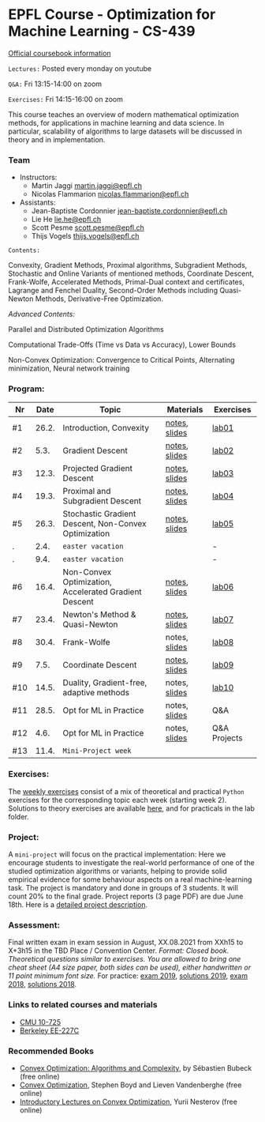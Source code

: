 # EPFL Course - Optimization for Machine Learning - CS-439

[Official coursebook information](http://edu.epfl.ch/coursebook/en/optimization-for-machine-learning-CS-439)

`Lectures:` Posted every monday on youtube

`Q&A:` Fri 13:15-14:00 on zoom

`Exercises:` Fri 14:15-16:00 on zoom

This course teaches an overview of modern mathematical optimization methods, for applications in machine learning and data science. In particular, scalability of algorithms to large datasets will be discussed in theory and in implementation.

### Team
 - Instructors: 
   - Martin Jaggi [martin.jaggi@epfl.ch](mailto:martin.jaggi@epfl.ch)
   - Nicolas Flammarion [nicolas.flammarion@epfl.ch](mailto:nicolas.flammarion@epfl.ch)
 - Assistants:
   - Jean-Baptiste Cordonnier [jean-baptiste.cordonnier@epfl.ch](mailto:jean-baptiste.cordonnier@epfl.ch)
   - Lie He [lie.he@epfl.ch](mailto:lie.he@epfl.ch)
   - Scott Pesme [scott.pesme@epfl.ch](mailto:scott.pesme@epfl.ch)
   - Thijs Vogels [thijs.vogels@epfl.ch](mailto:thijs.vogels@epfl.ch)

`Contents:`

Convexity, Gradient Methods, Proximal algorithms, Subgradient Methods, Stochastic and Online Variants of mentioned methods, Coordinate Descent, Frank-Wolfe, Accelerated Methods, Primal-Dual context and certificates, Lagrange and Fenchel Duality, Second-Order Methods including Quasi-Newton Methods, Derivative-Free Optimization.

*Advanced Contents:*

Parallel and Distributed Optimization Algorithms

Computational Trade-Offs (Time vs Data vs Accuracy), Lower Bounds

Non-Convex Optimization: Convergence to Critical Points, Alternating minimization, Neural network training

### Program:
Nr | Date | Topic | Materials | Exercises
--- | --- | --- | --- | ---
#1 | 26.2. | Introduction, Convexity | [notes](../../raw/master/lecture_notes/lecture-notes.pdf), [slides](../../raw/master/slides/lecture01.pdf)| [lab01](../../tree/master/labs/ex01/)
#2 |  5.3. | Gradient Descent | [notes](../../raw/master/lecture_notes/lecture-notes.pdf), [slides](../../raw/master/slides/lecture02.pdf)| [lab02](../../tree/master/labs/ex02/)
#3 |  12.3. | Projected Gradient Descent | [notes](../../raw/master/lecture_notes/lecture-notes.pdf), [slides](../../raw/master/slides/lecture03.pdf)| [lab03](../../tree/master/labs/ex03/)
#4 | 19.3. | Proximal and Subgradient Descent | [notes](../../raw/master/lecture_notes/lecture-notes.pdf), [slides](../../raw/master/slides/lecture04.pdf)| [lab04](../../tree/master/labs/ex04/)
#5 | 26.3. | Stochastic Gradient Descent, Non-Convex Optimization | [notes](../../raw/master/lecture_notes/lecture-notes.pdf), [slides](../../raw/master/slides/lecture05.pdf)| [lab05](../../tree/master/labs/ex05/) 
. |  2.4. | `easter vacation` | | -
. |  9.4. | `easter vacation` | | -
#6 | 16.4. | Non-Convex Optimization, Accelerated Gradient Descent | [notes](../../raw/master/lecture_notes/lecture-notes.pdf), [slides](../../raw/master/slides/lecture06.pdf)| [lab06](../../tree/master/labs/ex06/) 
#7 | 23.4. | Newton's Method & Quasi-Newton | [notes](../../raw/master/lecture_notes/lecture-notes.pdf), [slides](../../raw/master/slides/lecture07.pdf)| [lab07](../../tree/master/labs/ex07/)  
#8 | 30.4. | Frank-Wolfe | notes, [slides](../../raw/master/slides/lecture08.pdf)| [lab08](../../tree/master/labs/ex08/)  
#9 |  7.5. | Coordinate Descent | [notes](../../raw/master/lecture_notes/lecture-notes.pdf), [slides](../../raw/master/slides/lecture09.pdf) |[lab09](../../tree/master/labs/ex09/)
#10 | 14.5. | Duality, Gradient-free, adaptive methods | notes, [slides](../../raw/master/slides/lecture10.pdf)| [lab10](../../tree/master/labs/ex10/)  
#11 | 28.5. | Opt for ML in Practice | notes, [slides](../../raw/master/slides/lecture11.pdf)| Q&A  
#12 |  4.6. | Opt for ML in Practice | notes, [slides](../../raw/master/slides/lecture12.pdf)| Q&A Projects
#13 | 11.4. | `Mini-Project week` | | 

### Exercises:
The [weekly exercises](../../tree/master/labs/) consist of a mix of theoretical and practical `Python` exercises for the corresponding topic each week (starting week 2). Solutions to theory exercises are available [here](../../tree/master/lecture_notes), and for practicals in the lab folder.

### Project:
A `mini-project` will focus on the practical implementation: Here we encourage students to investigate the real-world performance of one of the studied optimization algorithms or variants, helping to provide solid empirical evidence for some behaviour aspects on a real machine-learning task. The project is mandatory and done in groups of 3 students. It will count 20% to the final grade. Project reports (3 page PDF) are due June 18th. Here is a [detailed project description](../../raw/master/labs/mini-project/miniproject_description.pdf).

### Assessment:
Final written exam in exam session in August, XX.08.2021 from XXh15 to X+3h15 in the TBD Place / Convention Center. _Format: Closed book. Theoretical questions similar to exercises. You are allowed to bring one cheat sheet (A4 size paper, both sides can be used), either handwritten or 11 point minimum font size._
For practice: [exam 2019](../../raw/master/exams/exam2019.pdf), [solutions 2019](../../raw/master/exams/exam2019solutions.pdf), [exam 2018](../../raw/master/exams/exam2018.pdf), [solutions 2018](../../raw/master/exams/exam2018solutions.pdf).

### Links to related courses and materials 
 - [CMU 10-725](https://www.stat.cmu.edu/~ryantibs/convexopt-F18/)
 - [Berkeley EE-227C](https://ee227c.github.io/)
 
### Recommended Books
 - [Convex Optimization: Algorithms and Complexity](https://arxiv.org/pdf/1405.4980.pdf), by Sébastien Bubeck (free online)
 - [Convex Optimization](http://stanford.edu/~boyd/cvxbook/), Stephen Boyd and Lieven Vandenberghe (free online)
 - [Introductory Lectures on Convex Optimization](http://citeseerx.ist.psu.edu/viewdoc/download?doi=10.1.1.693.855&rep=rep1&type=pdf), Yurii Nesterov (free online)
